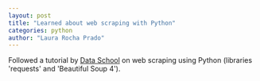 ```yaml
---
layout: post
title: "Learned about web scraping with Python"
categories: python
author: "Laura Rocha Prado"
---
```


Followed a tutorial by [Data School](https://www.youtube.com/playlist?list=PL5-da3qGB5IDbOi0g5WFh1YPDNzXw4LNL) on web scraping using Python (libraries 'requests' and 'Beautiful Soup 4').